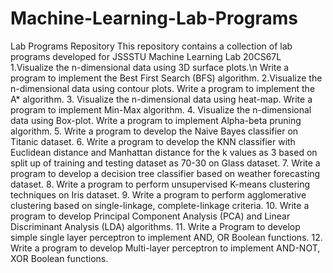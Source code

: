 # Machine-Learning-Lab-Programs
Lab Programs Repository This repository contains a collection of lab programs developed for JSSSTU Machine Learning Lab 20CS67L
1.Visualize the n-dimensional data using 3D surface plots.\n
  Write a program to implement the Best First Search (BFS) algorithm.
2.Visualize the n-dimensional data using contour plots.
  Write a program to implement the A* algorithm.
3. Visualize the n-dimensional data using heat-map.
  Write a program to implement Min-Max algorithm.
4. Visualize the n-dimensional data using Box-plot.
  Write a program to implement Alpha-beta pruning algorithm.
5. Write a program to develop the Naive Bayes classifier on Titanic dataset.
6. Write a program to develop the KNN classifier with Euclidean distance and Manhattan distance for the k values as 3 based on split up of training and testing dataset as 70-30 on Glass dataset.
7. Write a program to develop a decision tree classifier based on weather forecasting dataset.
8. Write a program to perform unsupervised K-means clustering techniques on Iris dataset.
9. Write a program to perform agglomerative clustering based on single-linkage, complete-linkage criteria.
10. Write a program to develop Principal Component Analysis (PCA) and Linear Discriminant Analysis (LDA) algorithms.
11. Write a Program to develop simple single layer perceptron to implement AND, OR Boolean functions.
12. Write a program to develop Multi-layer perceptron to implement AND-NOT, XOR Boolean functions.
